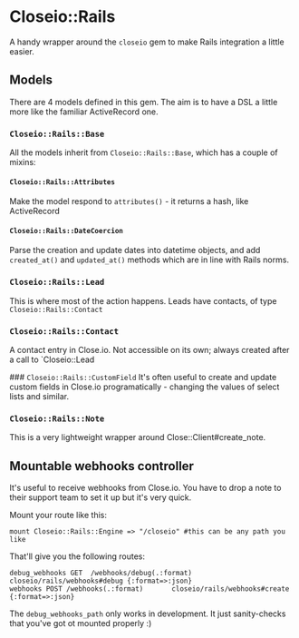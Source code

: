 # Closeio::Rails
A handy wrapper around the `closeio` gem to make Rails integration a little easier.

## Models
There are 4 models defined in this gem. The aim is to have a DSL a little more like the familiar ActiveRecord one. 

### `Closeio::Rails::Base`
All the models inherit from `Closeio::Rails::Base`, which has a couple of mixins:

#### `Closeio::Rails::Attributes`
Make the model respond to `attributes()` - it returns a hash, like ActiveRecord

#### `Closeio::Rails::DateCoercion`
Parse the creation and update dates into datetime objects, and add `created_at()` and `updated_at()` methods which are in line with Rails norms.

### `Closeio::Rails::Lead`
This is where most of the action happens. Leads have contacts, of type `Closeio::Rails::Contact`

### `Closeio::Rails::Contact`
A contact entry in Close.io. Not accessible on its own; always created after a call to `Closeio::Lead

### `Closeio::Rails::CustomField`
It's often useful to create and update custom fields in Close.io programatically - changing the values of select lists and similar.
 
### `Closeio::Rails::Note`
This is a very lightweight wrapper around Close::Client#create_note.


## Mountable webhooks controller
It's useful to receive webhooks from Close.io. You have to drop a note to their support team to set it up but it's very quick.

Mount your route like this:

```
mount Closeio::Rails::Engine => "/closeio" #this can be any path you like
```

That'll give you the following routes:

```
debug_webhooks GET  /webhooks/debug(.:format) closeio/rails/webhooks#debug {:format=>:json}
webhooks POST /webhooks(.:format)       closeio/rails/webhooks#create {:format=>:json}
```

The `debug_webhooks_path` only works in development. It just sanity-checks that you've got ot mounted properly :)


      




